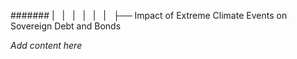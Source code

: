 ####### |   |   |   |   |   |   ├── Impact of Extreme Climate Events on Sovereign Debt and Bonds

*Add content here*